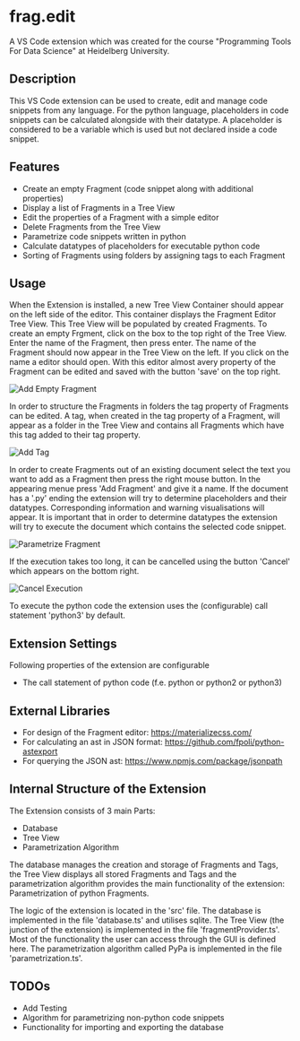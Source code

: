 # frag.edit

A VS Code extension which was created for the course "Programming Tools For Data Science" at Heidelberg University.

## Description

This VS Code extension can be used to create, edit and manage code snippets from any language. For the python language, placeholders in code snippets can be calculated alongside with their datatype.
A placeholder is considered to be a variable which is used but not declared inside a code snippet.

## Features

- Create an empty Fragment (code snippet along with additional properties)
- Display a list of Fragments in a Tree View
- Edit the properties of a Fragment with a simple editor
- Delete Fragments from the Tree View
- Parametrize code snippets written in python
- Calculate datatypes of placeholders for executable python code
- Sorting of Fragments using folders by assigning tags to each Fragment

## Usage

When the Extension is installed, a new Tree View Container should appear on the left side of the editor. This container displays the Fragment Editor Tree View. This Tree View will be populated by created Fragments. To create an empty Frgment, click on the box to the top right of the Tree View. Enter the name of the Fragment, then press enter. The name of the Fragment should now appear in the Tree View on the left. If you click on the name a editor should open. With this editor almost avery property of the Fragment can be edited and saved with the button 'save' on the top right.

![Add Empty Fragment](https://j.gifs.com/4Q46g6.gif)

In order to structure the Fragments in folders the tag property of Fragments can be edited. A tag, when created in the tag property of a Fragment, will appear as a folder in the Tree View and contains all Fragments which have this tag added to their tag property.

![Add Tag](https://j.gifs.com/K1m8Kr.gif)

In order to create Fragments out of an existing document select the text you want to add as a Fragment then press the right mouse button. In the appearing menue press 'Add Fragment' and give it a name. If the document has a '.py' ending the extension will try to determine placeholders and their datatypes. Corresponding information and warning visualisations will appear. It is important that in order to determine datatypes the extension will try to execute the document which contains the selected code snippet.

![Parametrize Fragment](https://j.gifs.com/NLpONz.gif)

If the execution takes too long, it can be cancelled using the button 'Cancel' which appears on the bottom right.

![Cancel Execution](https://j.gifs.com/q7DQJr.gif)

To execute the python code the extension uses the (configurable) call statement 'python3' by default.

## Extension Settings

Following properties of the extension are configurable
- The call statement of python code (f.e. python or python2 or python3)

## External Libraries

- For design of the Fragment editor: https://materializecss.com/
- For calculating an ast in JSON format: https://github.com/fpoli/python-astexport
- For querying the JSON ast: https://www.npmjs.com/package/jsonpath

## Internal Structure of the Extension

The Extension consists of 3 main Parts:
- Database
- Tree View 
- Parametrization Algorithm

The database manages the creation and storage of Fragments and Tags, the Tree View displays all stored Fragments and Tags and the parametrization algorithm provides the main functionality of the extension: Parametrization of python Fragments.

The logic of the extension is located in the 'src' file. The database is implemented in the file 'database.ts' and utilises sqlite. The Tree View (the junction of the extension) is implemented in the file 'fragmentProvider.ts'. Most of the functionality the user can access through the GUI is defined here. The parametrization algorithm called PyPa is implemented in the file 'parametrization.ts'. 

## TODOs

- Add Testing
- Algorithm for parametrizing non-python code snippets
- Functionality for importing and exporting the database

